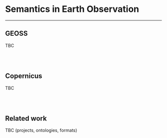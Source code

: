# Semantics in Earth Observation 



---

## GEOSS
<div align="justify">

TBC 
</div>
<br/><br/>


## Copernicus
<div align="justify">

TBC


<br/><br/>

</div>


## Related work
<div align="justify">
   
TBC (projects, ontologies, formats)


<br/><br/>

</div>


   


<br/><br/>

</div>



 
